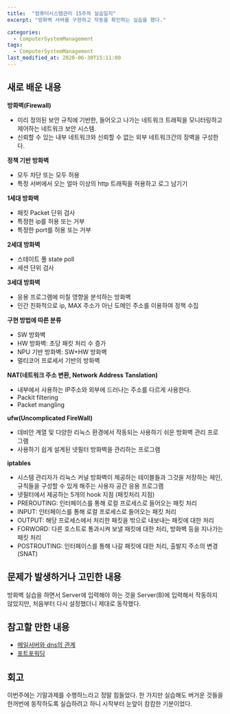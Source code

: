 ```yaml
---
title:  "컴퓨터시스템관리 15주차 실습일지"
excerpt: "방화벽 서버를 구현하고 작동을 확인하는 실습을 했다."

categories:
  - ComputerSystemManagement
tags:
  - ComputerSystemManagement
last_modified_at: 2020-06-30T15:11:00
--- 
```

## 새로 배운 내용  
**방화벽(Firewall)**  
- 미리 정의된 보안 규칙에 기반한, 들어오고 나가는 네트워크 트래픽을 모니터링하고 제어하는 네트워크 보안 시스템.  
- 신뢰할 수 있는 내부 네트워크와 신뢰할 수 없는 외부 네트워크간의 장벽을 구성한다.  
  
**정책 기반 방화벽**  
- 모두 차단 또는 모두 허용
- 특정 서버에서 오는 얼마 이상의 http 트래픽을 허용하고 로그 남기기  
  
**1세대 방화벽**  
- 패킷 Packet 단위 검사  
- 특정한 ip를 허용 또는 거부  
- 특정한 port를 허용 또는 거부  
  
**2세대 방화벽**  
- 스테이트 풀 state poll  
- 세션 단위 검사  
  
**3세대 방화벽**  
- 응용 프로그램에 미칠 영향을 분석하는 방화벽  
- 인간 친화적으로 ip, MAX 주소가 아닌 도메인 주소를 이용하여 정책 수집  
  
**구현 방법에 따른 분류**  
- SW 방화벽  
- HW 방화벽: 초당 패킷 처리 수 증가  
- NPU 기반 방화벽: SW+HW 방화벽  
- 멀티코어 프로세서 기반의 방화벽  
  
**NAT(네트워크 주소 변환, Network Address Tanslation)**  
- 내부에서 사용하는 IP주소와 외부에 드러나는 주소를 다르게 사용한다.  
- Packit filtering  
- Packet mangling  
  
**ufw(Uncomplicated FireWall)**  
- 데비안 계열 및 다양한 리눅스 환경에서 작동되는 사용하기 쉬운 방화벽 관리 프로그램  
- 사용하기 쉽게 설계된 넷필터 방화벽을 관리하는 프로그램  
  
**iptables**  
- 시스템 관리자가 리눅스 커널 방화벽이 제공하는 테이블들과 그것을 저장하는 체인, 규칙들을 구성할 수 있게 해주는 사용자 공간 응용 프로그램  
- 넷필터에서 제공하는 5개의 hook 지점 (패킷처리 지점)  
- PREROUTING: 인터페이스를 통해 로컬 프로세스로 들어오는 패킷 처리  
- INPUT: 인터페이스를 통해 로컬 프로세스로 들어오는 패킷 처리  
- OUTPUT: 해당 프로세스에서 처리한 패킷을 밖으로 내보내는 패킷에 대한 처리  
- FORWORD: 다른 호스트로 통과시켜 보낼 패킷에 대한 처리, 방화벽 등을 지나가는 패킷 처리  
- POSTROUTING: 인터페이스를 통해 나갈 패킷에 대한 처리, 출발지 주소의 변경 (SNAT)  
  
## 문제가 발생하거나 고민한 내용  
방화벽 실습을 하면서 Server에 입력해야 하는 것을 Server(B)에 입력해서 작동하지 않았지만, 처음부터 다시 설정했더니 제대로 동작했다.  
  
## 참고할 만한 내용  
* [메일서버와 dns의 관계](https://m.blog.naver.com/PostView.nhn?blogId=deepsoft1&logNo=10164798947&proxyReferer=https:%2F%2Fwww.google.com%2F)  
* [포트포워딩](https://sleep365.tistory.com/168)  
  
## 회고  
이번주에는 기말과제를 수행하느라고 정말 힘들었다. 한 가지만 실습해도 버거운 것들을 한꺼번에 동작하도록 실습하려고 하니 시작부터 눈앞이 캄캄한 기분이었다. 